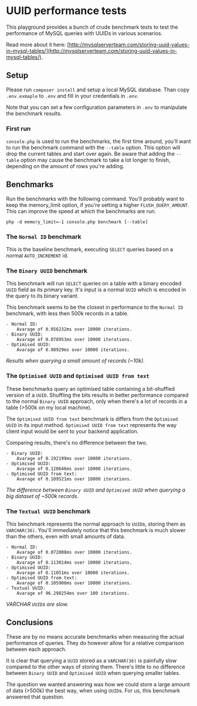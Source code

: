 # UUID performance tests

This playground provides a bunch of crude benchmark tests to test the performance of MySQL queries with UUIDs in various scenarios.

Read more about it here: [http://mysqlserverteam.com/storing-uuid-values-in-mysql-tables/](http://mysqlserverteam.com/storing-uuid-values-in-mysql-tables/).

## Setup

Please run `composer install` and setup a local MySQL database. Than copy `.env.exmaple` to `.env` and fill in your credentials in `.env`.

Note that you can set a few configuration parameters in `.env` to manipulate the benchmark results.

### First run

`console.php` is used to run the benchmarks, the first time around, you'll want to run the benchmark command with the `--table` option.
This option will drop the current tables and start over again. 
Be aware that adding the `--table` option may cause the benchmark to take a lot longer to finish, depending on the amount of rows you're adding.

## Benchmarks

Run the benchmarks with the following command. You'll probably want to keep the memory_limit option, if you're setting a higher `FLUSH_QUERY_AMOUNT`.
This can improve the speed at which the benchmarks are run.

```
php -d memory_limit=-1 console.php benchmark [--table]
```

### The `Normal ID` benchmark

This is the baseline benchmark, executing `SELECT` queries based on a normal `AUTO_INCREMENT` id.

### The `Binary UUID` benchmark

This benchmark will run `SELECT` queries on a table with a binary encoded `UUID` field as its primary key. 
It's input is a normal `UUID` which is encoded in the query to its binary variant.

This benchmark seems to be the closest in performance to the `Normal ID` benchmark, with less then 500k records in a table.

```
- Normal ID:
    Avarage of 0.056232ms over 10000 iterations.
- Binary UUID:
    Avarage of 0.078953ms over 10000 iterations.
- Optimised UUID:
    Avarage of 0.08929ms over 10000 iterations.
```

*Results when querying a small amount of records (~10k).*

### The `Optimised UUID` and `Optimised UUID from text`

These benchmarks query an optimised table containing a bit-shuffled version of a `UUID`.
Shuffling the bits results in better performance compared to the normal `Binary UUID` approach, only when there's 
a lot of records in a table (>500k on my local machine).

The `Optimised UUID from text` benchmark is differs from the `Optimised UUID` in its input method. 
`Optimised UUID from text` represents the way client input would be sent to your backend application. 

Comparing results, there's no difference between the two.

```
- Binary UUID:
    Avarage of 0.192199ms over 10000 iterations.
- Optimised UUID:
    Avarage of 0.120646ms over 10000 iterations.
- Optimised UUID from text:
    Avarage of 0.109521ms over 10000 iterations.
```

*The difference between `Binary UUID` and `Optimised UUID` when querying a big dataset of ~500k records.*

### The `Textual UUID` benchmark

This benchmark represents the normal approach to `UUID`s, storing them as `VARCHAR(36)`. 
You'll immediately notice that this benchmark is much slower than the others, even with small amounts of data.

```
- Normal ID:
    Avarage of 0.072008ms over 10000 iterations.
- Binary UUID:
    Avarage of 0.113014ms over 10000 iterations.
- Optimised UUID:
    Avarage of 0.11051ms over 10000 iterations.
- Optimised UUID from text:
    Avarage of 0.105908ms over 10000 iterations.
- Textual UUID:
    Avarage of 96.298254ms over 100 iterations.
```

*VARCHAR `UUID`s are slow.*

## Conclusions

These are by no means accurate benchmarks when measuring the actual performance of queries. 
They do however allow for a relative comparison between each approach. 

It is clear that querying a `UUID` stored as a `VARCHAR(36)` is painfully slow compared to the other ways of storing them.
There's little to no difference between `Binary UUID` and `Optimised UUID` when querying smaller tables.

The question we wanted answering was how we could store a large amount of data (>500k) the best way, when using `UUID`s.
For us, this benchmark answered that question.
